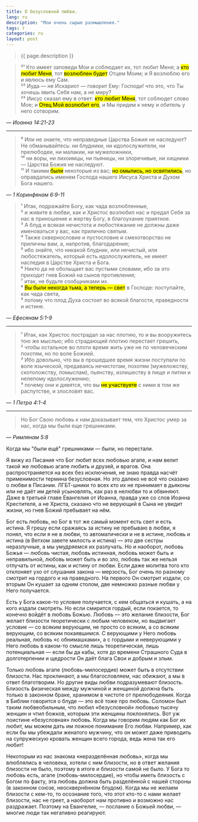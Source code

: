 ```yaml
---
title: О безусловной любви.
lang: ru
description: "Мои очень сырые размышления."
tags: ☦
categories: ru
layout: post
---
```


> {{ page.description }}

> ²¹ Кто имеет заповеди Мои и соблюдает их, тот любит Меня; а <mark>кто любит Меня</mark>, тот <mark>возлюблен будет</mark> Отцем Моим; и Я возлюблю его и явлюсь ему Сам.  
> ²² Иуда — не Искариот — говорит Ему: Господи! что это, что Ты хочешь явить Себя нам, а не миру?  
> ²³ Иисус сказал ему в ответ: <mark>кто любит Меня</mark>, тот соблюдет слово Мое; и <mark>Отец Мой возлюбит его</mark>, и Мы придем к нему и обитель у него сотворим.

— <cite>Иоанна&nbsp;14:21-23</cite>

***

> ⁹ Или не знаете, что неправедные Царства Божия не наследуют? Не обманывайтесь: ни блудники, ни идолослужители, ни прелюбодеи, ни малакии, ни мужеложники,  
> ¹⁰ ни воры, ни лихоимцы, ни пьяницы, ни злоречивые, ни хищники — Царства Божия не наследуют.  
> ¹¹ И такими <mark>были</mark> некоторые из вас; <mark>но омылись, но освятились</mark>, но оправдались именем Господа нашего Иисуса Христа и Духом Бога нашего.

— <cite>1&nbsp;Коринфянам&nbsp;6:9-11</cite>

> ¹ Итак, подражайте Богу, как чада возлюбленные,  
> ² и живите в любви, как и Христос возлюбил нас и предал Себя за нас в приношение и жертву Богу, в благоухание приятное.  
> ³ А блуд и всякая нечистота и любостяжание не должны даже именоваться у вас, как прилично святым.  
> ⁴ Также сквернословие и пустословие и смехотворство не приличны вам, а, напротив, благодарение;  
> ⁵ ибо знайте, что никакой блудник, или нечистый, или любостяжатель, который есть идолослужитель, не имеет наследия в Царстве Христа и Бога.  
> ⁶ Никто да не обольщает вас пустыми словами, ибо за это приходит гнев Божий на сынов противления;  
> ⁷ итак, не будьте сообщниками их.  
> ⁸ <mark>Вы были некогда тьма, а теперь — свет</mark> в Господе: поступайте, как чада света,  
> ⁹ потому что плод Духа состоит во всякой благости, праведности и истине.

— <cite>Ефесянам&nbsp;5:1-9</cite>

***

> ¹ Итак, как Христос пострадал за нас плотию, то и вы вооружитесь тою же мыслью; ибо страдающий плотию перестает грешить,  
> ² чтобы остальное во плоти время жить уже не по человеческим похотям, но по воле Божией.  
> ³ Ибо довольно, что вы в прошедшее время жизни поступали по воле языческой, предаваясь нечистотам, похотям (мужеложству, скотоложству, помыслам), пьянству, излишеству в пище и питии и нелепому идолослужению;  
> ⁴ почему они и дивятся, что вы <mark>не участвуете</mark> с ними в том же распутстве, и злословят вас.

— <cite>1&nbsp;Петра&nbsp;4:1-4</cite>

***

> Но Бог Свою любовь к нам доказывает тем, что Христос умер за нас, когда мы </mark>были еще</mark> грешниками.

— <cite>Римлянам&nbsp;5:8</cite>

Когда мы "были ещё" грешниками — были, но перестали.

Я вижу из Писания что Бог любит всех любовью агапе, и нам велит такой же любовью агапе любить и друзей, и врагов. Она распространяется
на всех без исключения, не знаю правда насчёт применимости термина безусловная. Но это далеко не всё что сказано о любви в Писании.
ЛГБТ-шники то всех кто их не принимает в дьяконы или не даёт им детей усыновлять, как раз в нелюбви то и обвиняют. Даже в третьей
главе Евангелия от Иоанна, правда уже со слов Иоанна Крестителя, а не Христа, сказано что не верующий в Сына не увидит жизни,
но гнев Божий пребывает на нём.

Бог есть любовь, но Бог в тот же самый момент есть свет и есть истина. Я грешу если сражаясь за истину не пребываю в любви, я понял,
что если я не в любви, то автоматически и не в истине, любовь и истина (в Ветхом завете милость и истина) — это две сестры неразлучные,
а мы умудряемся их разлучать. Но и наоборот, любовь Божья — любовь чистая, любовь истинная, любовь может быть и неправильной,
любовь может быть и во зло, любовь так же нельзя отлучать от истины, как и истину от любви. Если даже молитва того кто отклоняет
ухо от слушания закона — мерзость, Бог очень по разному смотрит на гордого и на праведного. На первого Он смотрит издали, со вторым
Он кушает за одним столом, две немножко разные любви у Него получается.

Есть у Бога какое-то условие получается, с кем общаться и кушать, а на кого издали смотреть. Но если смирится гордый, если покается,
то конечно войдёт в любовь Божью. Любовь — это желание близости, Бог желает близости теоретически с любым человеком, но выдвигает
условие — со всяким верующим, не просто со всяким, а со всяким верующим, со всяким покаявшимся. С верующими у Него любовь реальная,
любовь «с обнимашками», а с гордыми и неверующими у Него любовь в каком-то смысле лишь теоретическая, лишь потенциальная —
если бы да кабы, хотя до времени Страшного Суда в долготерпении и щедрости Он даёт блага Свои и добрым и злым.

Только любовь агапе (любовь-милосердие) может быть в отсутствии близости. Нас проклинают, а мы благословляем, нас обижают, а мы в ответ
благотворим. Но другие виды любви подразумевают близость.
Близость физическая между мужчиной и женщиной должна быть только в законном браке, хранимом в чистоте от прелюбодеяния. Когда в Библии
говорится о блуде — это всё тоже про любовь. Соломон был
таким любвеобильным, что любил «безусловной» любовью тысячу женщин и чтил божков, которым эти женщины поклонялись. Вот уж поистине
«безусловная» любовь. Когда мы говорим людям как Бог их любит, мы можем дать им ложное понимание Его любви. Например, как
если бы мы убеждали женатого мужчину, что он может даже приводить на супружескую кровать женщин всего города, ведь жена так его любит!

Некоторым из нас знакома «неразделённая любовь», когда мы влюблялись в человека, хотели с ним близости, но в ответ желания близости не было,
поэтому в итоге и близости самой не было. У Бога то
любовь есть, агапе (любовь-милосердие), но чтобы иметь близость с Богом по факту, эта любовь должна быть разделённой с нашей стороны (в законном союзе, неосквернённом
блудом). Когда мы не желаем близости с кем-то, то осознание того, что этот кто-то с нами желает близости, нас не греет, а наоборот нам
противно и возможно нас раздражает. Поэтому на Евангелие, — послание о Божьей любви, — многие люди так негативно реагируют.
